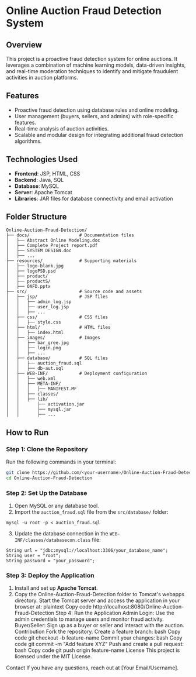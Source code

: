 # Online Auction Fraud Detection System

## Overview
This project is a proactive fraud detection system for online auctions. It leverages a combination of machine learning models, data-driven insights, and real-time moderation techniques to identify and mitigate fraudulent activities in auction platforms. 

## Features
- Proactive fraud detection using database rules and online modeling.
- User management (buyers, sellers, and admins) with role-specific features.
- Real-time analysis of auction activities.
- Scalable and modular design for integrating additional fraud detection algorithms.

## Technologies Used
- **Frontend**: JSP, HTML, CSS
- **Backend**: Java, SQL
- **Database**: MySQL
- **Server**: Apache Tomcat
- **Libraries**: JAR files for database connectivity and email activation

## Folder Structure
```plaintext
Online-Auction-Fraud-Detection/
├── docs/                   # Documentation files
│   ├── Abstract Online Modeling.doc
│   ├── Complete Project report.pdf
│   ├── SYSTEM DESIGN.doc
│   ├── ...
├── resources/              # Supporting materials
│   ├── logo-blank.jpg
│   ├── logoPSD.psd
│   ├── product/
│   ├── productS/
│   ├── OAFD.pptx
├── src/                    # Source code and assets
│   ├── jsp/                # JSP files
│   │   ├── admin_log.jsp
│   │   ├── user_log.jsp
│   │   ├── ...
│   ├── css/                # CSS files
│   │   ├── style.css
│   ├── html/               # HTML files
│   │   ├── index.html
│   ├── images/             # Images
│   │   ├── bar_gree.jpg
│   │   ├── login.png
│   │   ├── ...
│   ├── database/           # SQL files
│   │   ├── auction_fraud.sql
│   │   ├── db-aut.sql
│   ├── WEB-INF/            # Deployment configuration
│   │   ├── web.xml
│   │   ├── META-INF/
│   │   │   ├── MANIFEST.MF
│   │   ├── classes/
│   │   ├── lib/
│   │       ├── activation.jar
│   │       ├── mysql.jar
│   │       ├── ...

```
## How to Run

### Step 1: Clone the Repository

Run the following commands in your terminal:
```bash
git clone https://github.com/<your-username>/Online-Auction-Fraud-Detection.git
cd Online-Auction-Fraud-Detection
```
### Step 2: Set Up the Database

1. Open MySQL or any database tool.
2. Import the ```auction_fraud.sql``` file from the ```src/database/``` folder:
```
mysql -u root -p < auction_fraud.sql
```
3. Update the database connection in the ```WEB-INF/classes/databasecon.class``` file:
```
String url = "jdbc:mysql://localhost:3306/your_database_name";
String user = "root";
String password = "your_password";
```
### Step 3: Deploy the Application
1. Install and set up **Apache Tomcat**.
2. Copy the Online-Auction-Fraud-Detection folder to Tomcat's webapps directory.
Start the Tomcat server and access the application in your browser at:
plaintext
Copy code
http://localhost:8080/Online-Auction-Fraud-Detection
Step 4: Run the Application
Admin Login:
Use the admin credentials to manage users and monitor fraud activity.
Buyer/Seller:
Sign up as a buyer or seller and interact with the auction.
Contribution
Fork the repository.
Create a feature branch:
bash
Copy code
git checkout -b feature-name
Commit your changes:
bash
Copy code
git commit -m "Add feature XYZ"
Push and create a pull request:
bash
Copy code
git push origin feature-name
License
This project is licensed under the MIT License.

Contact
If you have any questions, reach out at [Your Email/Username].





